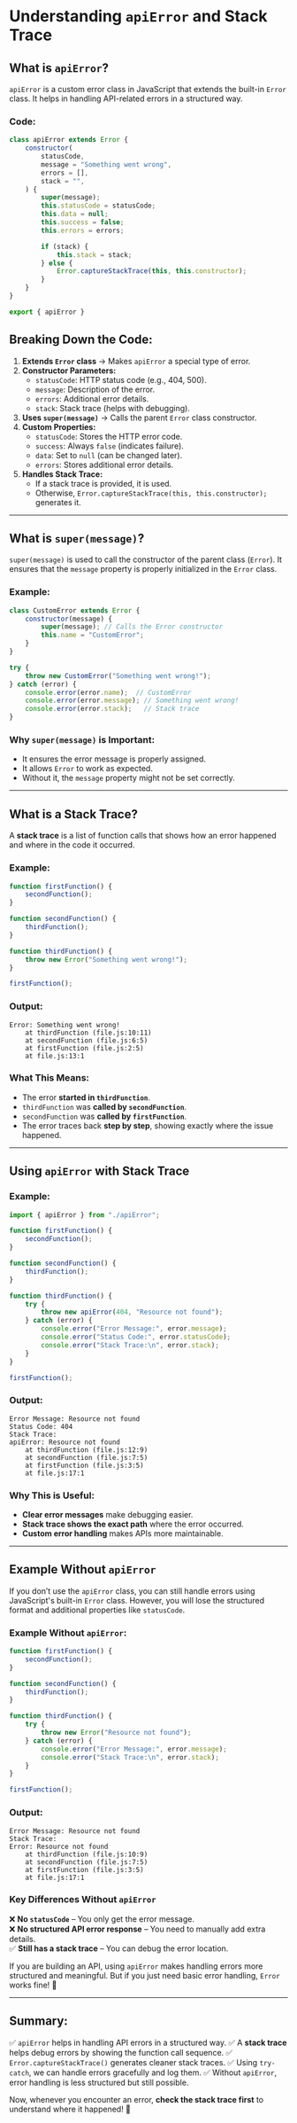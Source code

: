 # Understanding `apiError` and Stack Trace

## What is `apiError`?
`apiError` is a custom error class in JavaScript that extends the built-in `Error` class. It helps in handling API-related errors in a structured way.

### Code:
```js
class apiError extends Error {
    constructor(
        statusCode,
        message = "Something went wrong",
        errors = [],
        stack = "",
    ) {
        super(message);
        this.statusCode = statusCode;
        this.data = null;
        this.success = false;
        this.errors = errors;

        if (stack) {
            this.stack = stack;
        } else {
            Error.captureStackTrace(this, this.constructor);
        }
    }
}

export { apiError }
```

## Breaking Down the Code:
1. **Extends `Error` class** → Makes `apiError` a special type of error.
2. **Constructor Parameters:**
   - `statusCode`: HTTP status code (e.g., 404, 500).
   - `message`: Description of the error.
   - `errors`: Additional error details.
   - `stack`: Stack trace (helps with debugging).
3. **Uses `super(message)`** → Calls the parent `Error` class constructor.
4. **Custom Properties:**
   - `statusCode`: Stores the HTTP error code.
   - `success`: Always `false` (indicates failure).
   - `data`: Set to `null` (can be changed later).
   - `errors`: Stores additional error details.
5. **Handles Stack Trace:**
   - If a stack trace is provided, it is used.
   - Otherwise, `Error.captureStackTrace(this, this.constructor);` generates it.

---

## What is `super(message)`?
`super(message)` is used to call the constructor of the parent class (`Error`). It ensures that the `message` property is properly initialized in the `Error` class.

### Example:
```js
class CustomError extends Error {
    constructor(message) {
        super(message); // Calls the Error constructor
        this.name = "CustomError";
    }
}

try {
    throw new CustomError("Something went wrong!");
} catch (error) {
    console.error(error.name);  // CustomError
    console.error(error.message); // Something went wrong!
    console.error(error.stack);   // Stack trace
}
```

### Why `super(message)` is Important:
- It ensures the error message is properly assigned.
- It allows `Error` to work as expected.
- Without it, the `message` property might not be set correctly.

---

## What is a Stack Trace?
A **stack trace** is a list of function calls that shows how an error happened and where in the code it occurred.

### Example:
```js
function firstFunction() {
    secondFunction();
}

function secondFunction() {
    thirdFunction();
}

function thirdFunction() {
    throw new Error("Something went wrong!");
}

firstFunction();
```

### Output:
```
Error: Something went wrong!
    at thirdFunction (file.js:10:11)
    at secondFunction (file.js:6:5)
    at firstFunction (file.js:2:5)
    at file.js:13:1
```

### What This Means:
- The error **started in `thirdFunction`**.
- `thirdFunction` was **called by `secondFunction`**.
- `secondFunction` was **called by `firstFunction`**.
- The error traces back **step by step**, showing exactly where the issue happened.

---

## Using `apiError` with Stack Trace
### Example:
```js
import { apiError } from "./apiError";

function firstFunction() {
    secondFunction();
}

function secondFunction() {
    thirdFunction();
}

function thirdFunction() {
    try {
        throw new apiError(404, "Resource not found");
    } catch (error) {
        console.error("Error Message:", error.message);
        console.error("Status Code:", error.statusCode);
        console.error("Stack Trace:\n", error.stack);
    }
}

firstFunction();
```

### Output:
```
Error Message: Resource not found
Status Code: 404
Stack Trace:
apiError: Resource not found
    at thirdFunction (file.js:12:9)
    at secondFunction (file.js:7:5)
    at firstFunction (file.js:3:5)
    at file.js:17:1
```

### Why This is Useful:
- **Clear error messages** make debugging easier.
- **Stack trace shows the exact path** where the error occurred.
- **Custom error handling** makes APIs more maintainable.

---

## Example Without `apiError`
If you don’t use the `apiError` class, you can still handle errors using JavaScript's built-in `Error` class. However, you will lose the structured format and additional properties like `statusCode`.

### Example Without `apiError`:
```js
function firstFunction() {
    secondFunction();
}

function secondFunction() {
    thirdFunction();
}

function thirdFunction() {
    try {
        throw new Error("Resource not found");
    } catch (error) {
        console.error("Error Message:", error.message);
        console.error("Stack Trace:\n", error.stack);
    }
}

firstFunction();
```

### Output:
```
Error Message: Resource not found
Stack Trace:
Error: Resource not found
    at thirdFunction (file.js:10:9)
    at secondFunction (file.js:7:5)
    at firstFunction (file.js:3:5)
    at file.js:17:1
```

### Key Differences Without `apiError`
❌ **No `statusCode`** – You only get the error message.  
❌ **No structured API error response** – You need to manually add extra details.  
✅ **Still has a stack trace** – You can debug the error location.  

If you are building an API, using `apiError` makes handling errors more structured and meaningful. But if you just need basic error handling, `Error` works fine! 🚀

---

## Summary:
✅ `apiError` helps in handling API errors in a structured way.
✅ A **stack trace** helps debug errors by showing the function call sequence.
✅ `Error.captureStackTrace()` generates cleaner stack traces.
✅ Using `try-catch`, we can handle errors gracefully and log them.
✅ Without `apiError`, error handling is less structured but still possible.

Now, whenever you encounter an error, **check the stack trace first** to understand where it happened! 🚀

